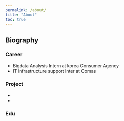 ```yaml
---
permalink: /about/
title: "About"
toc: true
---
```


## Biography

### Career
* Bigdata Analysis Intern at korea Consumer Agency
* IT Infrastructure support Inter at Comas

### Project
*
*

### Edu
